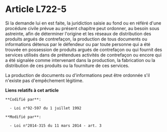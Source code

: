 # Article L722-5

Si la demande lui en est faite, la juridiction saisie au fond ou en référé d'une procédure civile prévue au présent chapitre
peut ordonner, au besoin sous astreinte, afin de déterminer l'origine et les réseaux de distribution des produits argués de
contrefaçon, la production de tous documents ou informations détenus par le défendeur ou par toute personne qui a été trouvée
en possession de produits argués de contrefaçon ou qui fournit des services utilisés dans de prétendues activités de
contrefaçon ou encore qui a été signalée comme intervenant dans la production, la fabrication ou la distribution de ces
produits ou la fourniture de ces services. 

La production de documents ou d'informations peut être ordonnée s'il n'existe pas d'empêchement légitime.

**Liens relatifs à cet article**

	**Codifié par**:

	  - Loi n°92-597 du 1 juillet 1992

	**Modifié par**:

	  - Loi n°2014-315 du 11 mars 2014 - art. 3
